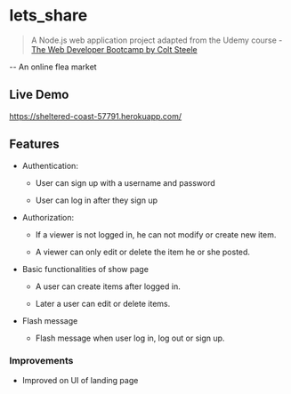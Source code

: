 # lets_share

> A Node.js web application project adapted from the Udemy course - [The Web Developer Bootcamp by Colt Steele](https://www.udemy.com/the-web-developer-bootcamp/)

-- An online flea market

## Live Demo

https://sheltered-coast-57791.herokuapp.com/

## Features

* Authentication:

  * User can sign up with a username and password
  
  * User can log in after they sign up
  
* Authorization:
  
  * If a viewer is not logged in, he can not modify or create new item.
  
  * A viewer can only edit or delete the item he or she posted.
 
* Basic functionalities of show page

  * A user can create items after logged in.
  
  * Later a user can edit or delete items.
  
* Flash message
 
  * Flash message when user log in, log out or sign up.
  
### Improvements

* Improved on UI of landing page
 
